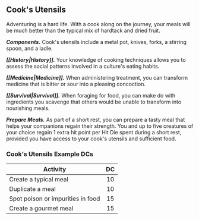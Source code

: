 ## Cook's Utensils
Adventuring is a hard life. With a cook along on the journey, your meals will be much better than the typical mix of hardtack and dried fruit.

***Components.*** Cook's utensils include a metal pot, knives, forks, a stirring spoon, and a ladle.

***[[History|History]].*** Your knowledge of cooking techniques allows you to assess the social patterns involved in a culture's eating habits.

***[[Medicine|Medicine]].*** When administering treatment, you can transform medicine that is bitter or sour into a pleasing concoction.

***[[Survival|Survival]].*** When foraging for food, you can make do with ingredients you scavenge that others would be unable to transform into nourishing meals.

***Prepare Meals.*** As part of a short rest, you can prepare a tasty meal that helps your companions regain their strength. You and up to five creatures of your choice regain 1 extra hit point per Hit Die spent during a short rest, provided you have access to your cook's utensils and sufficient food.

### Cook's Utensils Example DCs
| Activity | DC |
|---|:---:|
| Create a typical meal | 10 |
| Duplicate a meal | 10 |
| Spot poison or impurities in food | 15 |
| Create a gourmet meal | 15 |